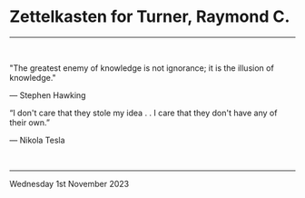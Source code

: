 # Zettelkasten for Turner, Raymond C.

---

</br>

"The greatest enemy of knowledge is not ignorance; it is the illusion of knowledge."

― Stephen Hawking

“I don't care that they stole my idea . . I care that they don't have any of their own.”

― Nikola Tesla

</br>

---

Wednesday 1st November 2023
